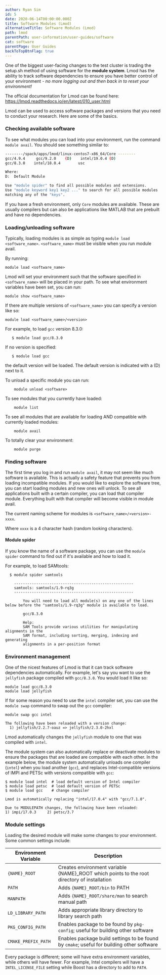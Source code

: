 ```yaml
---
author: Ryan Sim
id: 5
date: 2020-06-14T00:00:00.000Z
title: Software Modules (Lmod)
alternativeTitle: Software Modules (Lmod)
path: lmod
parentPath: user-information/user-guides/software
cat: software
parentPage: User Guides
backToTopBtnFlag: true
---
```


One of the biggest user-facing changes to the test cluster is trading the setup.sh method of using software for the **module system**. Lmod has the ability to track software dependencies to ensure you have better control of your environment - *no more logging out and then back in to reset your environment!*

The official documentation for Lmod can be found here: https://lmod.readthedocs.io/en/latest/010_user.html

Lmod can be used to access software packages and versions that you need to conduct your research. Here are some of the basics.

### Checking available software

To see what modules you can load into your environment, run the command `module avail`. You should see something similar to:


```sh
--------/spack/apps/lmod/linux-centos7-x86_64/Core --------
gcc/4.9.4     gcc/9.2.0    (D)    intel/19.0.4 (D)
gcc/8.3.0    intel/18.0.4        usc

Where:
D:  Default Module

Use "module spider" to find all possible modules and extensions.
Use "module keyword key1 key2 ..." to search for all possible modules
matching any of the "keys".
```

If you have a fresh environment, only `Core` modules are available. These are usually compilers but can also be applications like MATLAB that are prebuilt and have no dependencies.

###  Loading/unloading software

Typically, loading modules is as simple as typing `module load <software_name>`. `<software_name>` must be visible when you run module avail.

By running:

    module load <software_name>

Lmod will set your environment such that the software specified in `<software_name>` will be placed in your path. To see what environment variables have been set, you can run:

    module show <software_name>

If there are multiple versions of `<software_name>` you can specify a version like so:

    module load <software_name>/<version>

For example, to load `gcc` version 8.3.0:
```
   $ module load gcc/8.3.0
```
If no version is specified:
```
   $ module load gcc
```
the default version will be loaded. The default version is indicated with a (D) next to it.

To unload a specific module you can run:

```
    module unload <software>
```

To see modules that you currently have loaded:

```
    module list
```

To see all modules that are available for loading AND compatible with currently loaded modules:

```
    module avail
```

To totally clear your environment:

```
    module purge
```

###  Finding software
The first time you log in and run `module avail`, it may not seem like much software is available. This is actually a safety feature that prevents you from loading incompatible modules. If you would like to explore the software tree, you can start loading modules and new ones will unlock. To see all applications built with a certain compiler, you can load that compiler module. Everything built with that compiler will become visible in module avail.

The current naming scheme for modules is `<software_name>/<version>-xxxx`.

Where `xxxx` is a 4 character hash (random looking characters).

#### Module spider
If you know the name of a software package, you can use the `module spider` command to find out if it's available and how to load it.

For example, to load SAMtools:
```
  $ module spider samtools

    ------------------------------------------------------
    samtools: samtools/1.9-rq3g
    ------------------------------------------------------

        You will need to load all module(s) on any one of the lines below before the "samtools/1.9-rq3g" module is available to load.

        gcc/8.3.0

        Help:
        SAM Tools provide various utilities for manipulating alignments in the
        SAM format, including sorting, merging, indexing and generating
        alignments in a per-position format
```

### Environment management

One of the nicest features of Lmod is that it can track software dependencies automatically. For example, let's say you want to use the `jellyfish` package compiled with `gcc/8.3.0`. You would load it like so:

```
module load gcc/8.3.0
module load jellyfish
```

If for some reason you need to use the `intel` compiler set, you can use the `module swap` command to swap out the `gcc` compiler:

```
module swap gcc intel

The following have been reloaded with a version change:
  1) jellyfish/2.2.7-oauz => jellyfish/2.3.0-2hxl
```

Lmod automatically changes the `jellyfish` module to one that was compiled with `intel`.

The module system can also automatically replace or deactivate modules to ensure the packages that are loaded are compatible with each other. In the example below, the module system automatically unloads one compiler (`intel`) when you load another (`gcc`), and replaces Intel-compatible versions of IMPI and PETSc with versions compatible with `gcc`:
```
$ module load intel  # load default version of Intel compiler
$ module load petsc  # load default version of PETSc
$ module load gcc    # change compiler

Lmod is automatically replacing "intel/17.0.4" with "gcc/7.1.0".

Due to MODULEPATH changes, the following have been reloaded:
1) impi/17.0.3     2) petsc/3.7

```

### Module settings

Loading the desired module will make some changes to your environment. Some common settings include:

|Environment Variable|Description|
|-|-|
|`{NAME}_ROOT`|Creates environment variable {NAME}_ROOT which points to the root directory of installation|
|`PATH`|Adds `{NAME}_ROOT/bin` to PATH|
|`MANPATH`| Adds `{NAME}_ROOT/share/man` to search manual path|
|`LD_LIBRARY_PATH`| Adds appropriate library directory to library search path|
|`PKG_CONFIG_PATH`| Enables package to be found by `pkg-config`; useful for building other software|
|`CMAKE_PREFIX_PATH`| Enables package build settings to be found by `cmake`; useful for building other software|

Every package is different; some will have extra environment variables, while others will have fewer. For example, Intel compilers will have a `INTEL_LICENSE_FILE` setting while Boost has a directory to add to `PATH`.
